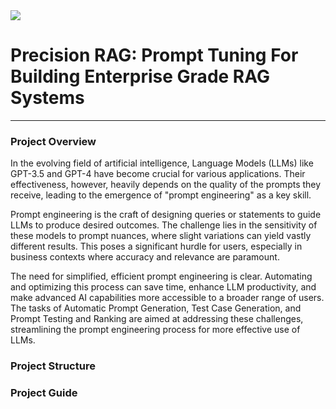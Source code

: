 <img src = "https://camo.githubusercontent.com/3cefee189432defff4cb59838ead898a2bd661cd4b475e25391c87edd2241782/68747470733a2f2f7374617469632e7769787374617469632e636f6d2f6d656469612f3038316535625f35353533383033666465656334636262383137656434653835653138393962327e6d76322e706e672f76312f66696c6c2f775f3234362c685f3130362c616c5f632c715f38352c75736d5f302e36365f312e30305f302e30312c656e635f6175746f2f313025323041636164656d7925323046412d30322532302d2532307472616e73706172656e742532306261636b67726f756e642532302d25323063726f707065642e706e67">

# Precision RAG: Prompt Tuning For Building Enterprise Grade RAG Systems
***

### Project Overview

In the evolving field of artificial intelligence, Language Models (LLMs) like GPT-3.5 and GPT-4 have become crucial for various applications. Their effectiveness, however, heavily depends on the quality of the prompts they receive, leading to the emergence of "prompt engineering" as a key skill.

Prompt engineering is the craft of designing queries or statements to guide LLMs to produce desired outcomes. The challenge lies in the sensitivity of these models to prompt nuances, where slight variations can yield vastly different results. This poses a significant hurdle for users, especially in business contexts where accuracy and relevance are paramount.

The need for simplified, efficient prompt engineering is clear. Automating and optimizing this process can save time, enhance LLM productivity, and make advanced AI capabilities more accessible to a broader range of users. The tasks of Automatic Prompt Generation, Test Case Generation, and Prompt Testing and Ranking are aimed at addressing these challenges, streamlining the prompt engineering process for more effective use of LLMs.

### Project Structure 

### Project Guide 


